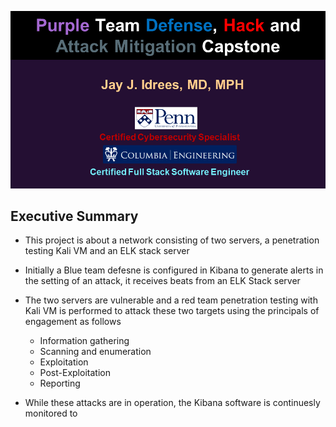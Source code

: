 
![](images/intro.png)

## Executive Summary

- This project is about a network consisting of two servers, a penetration testing Kali VM and an ELK stack server

- Initially a Blue team defesne is configured in Kibana to generate alerts in the setting of an attack, it receives beats from an ELK Stack server

- The two servers are vulnerable and a red team penetration testing with Kali VM is performed to attack these two targets using the principals of engagement as follows
    - Information gathering
    - Scanning and enumeration
    - Exploitation
    - Post-Exploitation
    - Reporting

- While these attacks are in operation, the Kibana software is continuesly monitored to 